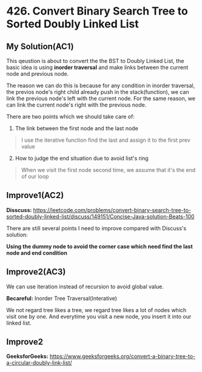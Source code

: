 # 426. Convert Binary Search Tree to Sorted Doubly Linked List

## My Solution(AC1)

This qeustion is about to convert the the BST to Doubly Linked List, the basic idea is  using **inorder traversal** and make links between the current node and previous node.

The reason we can do this is because for any condition in inorder traversal, the previos node's right child already push in the stack(function), we can link the previous node's left with the current node. For the same reason, we can link the current node's right with the previous node.

There are two points which we should take care of:

1. The link between the first node and the last node 
> I use the iterative function find the last and assign it to the first prev value

2.  How to judge the end situation due to avoid list's ring
> When we visit the first node second time, we  assume that it's the end of our loop

## Improve1(AC2)

**Disscuss:**
https://leetcode.com/problems/convert-binary-search-tree-to-sorted-doubly-linked-list/discuss/149151/Concise-Java-solution-Beats-100


There are still several points I need to improve compared with Discuss's solution:

**Using the dummy node to avoid the corner case which need find the last node and end condition**	


## Improve2(AC3)

We can use iteration instead of recursion to avoid global value.

**Becareful:** Inorder Tree Traversal(Interative)

We not regard tree likes a tree, we regard tree likes a lot of nodes which visit one by one. And everytime you visit a new node, you insert it into our linked list.



## Improve2

**GeeksforGeeks:** 
https://www.geeksforgeeks.org/convert-a-binary-tree-to-a-circular-doubly-link-list/


 


